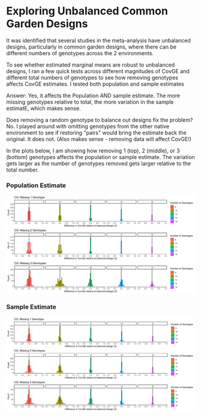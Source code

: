 # Exploring Unbalanced Common Garden Designs

It was identified that several studies in the meta-analysis have unbalanced designs, particularly in common garden designs, where there can be different numbers of genotypes across the 2 environments. 

To see whether estimated marginal means are robust to unbalanced designs, I ran a few quick tests across different magnitudes of CovGE and different total numbers of genotypes to see how removing genotypes affects CovGE estimates. I tested both population and sample estimates

Answer: Yes, it affects the Population AND sample estimate. The more missing genotypes relative to total, the more variation in the sample estimatE, which makes sense. 

Does removing a random genotype to balance out designs fix the problem? No. I played around with omitting genotypes from the other native environment to see if restoring "pairs" would bring the estimate back the original. It does not. (Also makes sense - removing data will affect CovGE!) 

In the plots below, I am showing how removing 1 (top), 2 (middle), or 3 (bottom) genotypes affects the population or sample estimate. The variation gets larger as the number of genotypes removed gets larger relative to the total number.

### Population Estimate

![image](https://github.com/RCN-ECS/CnGV/blob/master/results/Sim_3.10.21/3.21.Pop_MissingGenotypes.png)


### Sample Estimate
![image](https://github.com/RCN-ECS/CnGV/blob/master/results/Sim_3.10.21/3.19.MissingGenotypes.png)
